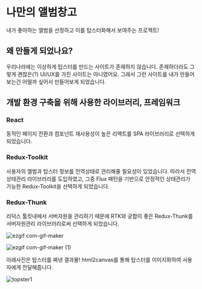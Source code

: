  # 나만의 앨범창고

내가 좋아하는 앨범을 선정하고 이를 탑스터화해서 보여주는 프로젝트!

## 왜 만들게 되었나요?
우리나라에는 이상하게 탑스터를 만드는 사이트가 존재하지 않습니다. 존재하더라도 그렇게 괜찮은(?) UI/UX를 가진 사이트는 아니였어요. 그래서 그런 사이트를 내가 만들어보는건 어떨까 싶어서 만들어보게 되었습니다.

## 개발 환경 구축을 위해 사용한 라이브러리, 프레임워크

### React
동적인 페이지 전환과 컴포넌트 재사용성이 높은 리액트를 SPA 라이브러리로 선택하게 되었습니다.

### Redux-Toolkit
사용자의 앨범과 탑스터 정보를 전역상태로 관리해줄 필요성이 있었습니다. 따라서 전역상태관리 라이브러리를 도입하였고, 그중 Flux 패턴을 기반으로 안정적인 상태관리가 가능한 Redux-Toolkit을 선택하게 되었습니다.

### Redux-Thunk
리덕스 툴킷내에서 서버자원을 관리하기 때문에 RTK와 궁합이 좋은 Redux-Thunk를 서버자원관리 라이브러리로써 선택하게 되었습니다.

![ezgif com-gif-maker](https://user-images.githubusercontent.com/52379503/211949937-1c60947e-1b22-4751-853d-a0a1a6f1b3d4.gif)

![ezgif com-gif-maker (1)](https://user-images.githubusercontent.com/52379503/211949944-aef24577-e003-41fd-a17e-89a802508d62.gif)

아래사진은 탑스터를 쪄낸 결과물! html2canvas를 통해 탑스터를 이미지화하여 사용자에게 전달해줍니다.

![topster1](https://user-images.githubusercontent.com/52379503/211947528-173e90bc-36c1-49d8-b7bf-0e90b9f2bdae.jpg)
